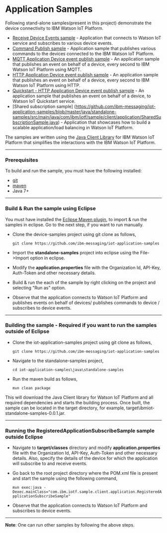 Application Samples
============================================

Following stand-alone samples(present in this project) demonstrate the device connectivity to IBM Watson IoT Platform.

* [Receive Device Events sample](https://github.com/ibm-messaging/iot-application-samples/blob/master/java/standalone-samples/src/main/java/com/ibm/iotf/sample/client/application/RegisteredApplicationSubscribeSample.java) - Application that connects to Watson IoT service and subscribes to various device events.
* [Command Publish sample](https://github.com/ibm-messaging/iot-application-samples/blob/master/java/standalone-samples/src/main/java/com/ibm/iotf/sample/client/application/RegisteredApplicationCommandPublish.java) - Application sample that publishes various commands to the devices connected to the IBM Watson IoT Platform.
* [MQTT Application Device event publish sample](https://github.com/ibm-messaging/iot-application-samples/blob/master/java/standalone-samples/src/main/java/com/ibm/iotf/sample/client/application/MQTTApplicationDeviceEventPublish.java) - An application sample that publishes an event on behalf of a device, every second to IBM Watson IoT Platform using MQTT.
* [HTTP Application Device event publish sample](https://github.com/ibm-messaging/iot-application-samples/blob/master/java/standalone-samples/src/main/java/com/ibm/iotf/sample/client/application/HttpApplicationDeviceEventPublish.java) - An application sample that publishes an event on behalf of a device, every second to IBM Watson IoT Platform using HTTP.
* [Quickstart - HTTP Application Device event publish sample](https://github.com/ibm-messaging/iot-application-samples/blob/master/java/standalone-samples/src/main/java/com/ibm/iotf/sample/client/application/QuickstartMQTTApplicationDeviceEventPublish.java) - An application sample that publishes an event on behalf of a device, to Watson IoT Quickstart service.
* [Shared subscription sample] (https://github.com/ibm-messaging/iot-application-samples/blob/master/java/standalone-samples/src/main/java/com/ibm/iotf/sample/client/application/SharedSubscriptionSample.java) - Application that showcases how to build a scalable application/load balancing in Watson IoT Platform.

The samples are written using the [Java Client Library](https://github.com/ibm-messaging/iot-java) for IBM Watson IoT Platform that simplifies the interactions with the IBM Watson IoT Platform.

----

### Prerequisites
To build and run the sample, you must have the following installed:

* [git](https://git-scm.com/)
* [maven](https://maven.apache.org/download.cgi)
* Java 7+

----

### Build & Run the sample using Eclipse

You must have installed the [Eclipse Maven plugin](http://www.eclipse.org/m2e/), to import & run the samples in eclipse. Go to the next step, if you want to run manually.

* Clone the device-samples project using git clone as follows,

    `git clone https://github.com/ibm-messaging/iot-application-samples`
    
* Import the **standalone-samples** project into eclipse using the File->Import option in eclipse.

* Modify the **application.properties** file with the Organization Id, API-Key, Auth-Token and other necessary details.

* Build & run the each of the sample by right clicking on the project and selecting "Run as" option.

* Observe that the application connects to Watson IoT Platform and publishes events on behalf of devices/ publishes commands to device / subscribes to device events.

----

### Building the sample - Required if you want to run the samples outside of Eclipse

* Clone the iot-application-samples project using git clone as follows,
   
    `git clone https://github.com/ibm-messaging/iot-application-samples`
    
* Navigate to the standalone-samples project, 

    `cd iot-application-samples\java\standalone-samples`
    
* Run the maven build as follows,

    `mvn clean package`
    
This will download the Java Client library for Watson IoT Platform and all required dependencies and starts the building process. Once built, the sample can be located in the target directory, for example, target\ibmiot-standalone-samples-0.0.1.jar.

----


### Running the RegisteredApplicationSubscribeSample sample outside Eclipse

* Navigate to **target/classes** directory and modify **application.properties** file with the Organization Id, API-Key, Auth-Token and other necessary details. Also, specify the details of the device for which the application will subscribe to and receive events.

* Go back to the root project directory where the POM.xml file is present and start the sample using the following command,

    `mvn exec:java -Dexec.mainClass="com.ibm.iotf.sample.client.application.RegisteredApplicationSubscribeSample"`

* Observe that the application connects to Watson IoT Platform and subscribes to device events.

----

**Note**: One can run other samples by following the above steps.
